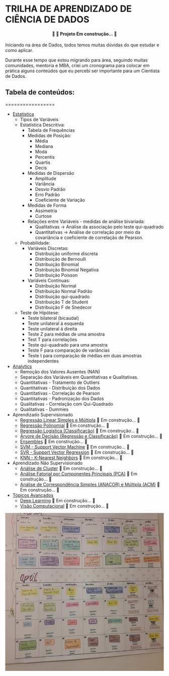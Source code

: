 # TRILHA DE APRENDIZADO DE CIÊNCIA DE DADOS

<h4 align="center"> 
	🚧  🚀 Projeto Em construção...  🚧
</h4>

Iniciando na área de Dados, todos temos muitas dúvidas do que estudar e como aplicar.

Durante esse tempo que estou migrando para área, seguindo muitas comunidades, mentoria e MBA, criei um cronograma para colocar em prática alguns conteúdos que eu percebi ser importante para um Cientista de Dados.

## Tabela de conteúdos:
=================
<!--ts-->
   * [Estatística](#como-usar)
        * Tipos de Variáveis
        * Estatística Descritiva:
          - Tabela de Frequências
          - Medidas de Posição:
               - Média
               - Mediana
               - Moda
               - Percentis
               - Quartis
               - Decis
          - Medidas de Dispersão
               - Amplitude
               - Variância
               - Desvio Padrão
               - Erro Padrão
               - Coeficiente de Variação
          - Medidas de Forma
               - Assimetria
               - Curtose
          - Relações entre Variáveis - medidas de análise bivariada:
               - Qualitativas -> Análise da associação pelo teste qui-quadrado
               - Quantitativas -> Análise de correlação por meio da covariância e coeficiente de correlação de Pearson.
        * Probabilidade:
          - Variáveis Discretas:
               - Distribuição uniforme discreta
               - Distribuição de Bernoulli
               - Distribuição Binomial
               - Distribuição Binomial Negativa
               - Distribuição Poisson
          - Variáveis Contínuas:
               - Distribuição Normal
               - Distribuição Normal Padrão
               - Distribuição qui-quadrado
               - Distribuição T de Student
               - Distribuição F de Snedecor
        * Teste de Hipótese:
          - Teste bilateral (bicaudal)
          - Teste unilateral á esquerda
          - Teste unilateral á direita
          - Teste Z para médias de uma amostra
          - Test T para correlações
          - Teste qui-quadrado para uma amostra
          - Teste F para comparação de variâncias
          - Teste t para comparação de médias em duas amostras independentes
   * [Analytics](https://github.com/gizelecardoso/tcc_mba/blob/main/analytics.ipynb)
        * Remoção dos Valores Ausentes (NAN)
        * Separação dos Variáveis em Quantitativas e Qualitativas. 
        * Quantitativas - Tratamento de Outliers
        * Quantitativas - Distribuição dos Dados
        * Quantitativas - Correlação de Pearson
        * Quantitativas - Padronização dos Dados
        * Qualitativas - Correlação com Qui-Quadrado
        * Qualitativas - Dummies
   * Aprendizado Supervisionado
        * [Regressão Linear Simples e Múltipla](https://github.com/gizelecardoso/trilha_aprendizado_data_science/blob/main/regressao_linear/README.md) 🚧 Em construção...  🚧
        * [Regressão Polinomial](#como-usar)  🚧 Em construção...  🚧
        * [Regressão Logística (Classificação)](https://github.com/gizelecardoso/trilha_aprendizado_data_science/blob/main/regressao_logistica/README.md)  🚧 Em construção...  🚧
        * [Árvore de Decisão (Regressão e Classificação)](#como-usar)  🚧 Em construção...  🚧
        * [Ensembles](#como-usar)  🚧 Em construção...  🚧
        * [SVM - Support Vector Machine](#como-usar)  🚧 Em construção...  🚧
        * [SVR - Support Vector Regression](#como-usar)  🚧 Em construção...  🚧
        * [KNN - K-Nearest Neighbors](#como-usar)  🚧 Em construção...  🚧
   * Aprendizado Não Supervisionado
        * [Análise de Cluster](https://github.com/gizelecardoso/trilha_aprendizado_data_science/blob/main/cluster/README.md) 🚧 Em construção...  🚧
        * [Análise Fatorial por Componentes Principais (PCA)](#como-usar) 🚧 Em construção...  🚧
        * [Análise de Correspondência Simples (ANACOR) e Múltipla (ACM)](https://github.com/gizelecardoso/trilha_aprendizado_data_science/blob/main/acm_anacor/README.md) 🚧 Em construção...  🚧
   * [Tópicos Avançados](#tecnologias)
        * [Deep Learning](#como-usar) 🚧 Em construção...  🚧
        * [Visão Computacional](#como-usar) 🚧 Em construção...  🚧
<!--te-->

<img src='cronograma.jpeg' width="1000" height="500">